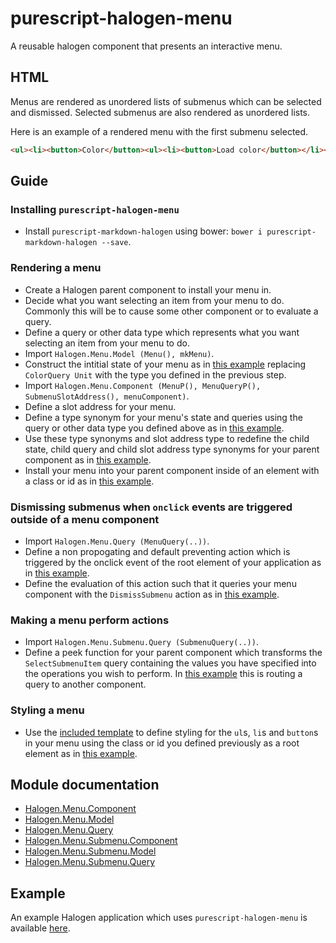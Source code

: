 # purescript-halogen-menu
A reusable halogen component that presents an interactive menu.

## HTML
Menus are rendered as unordered lists of submenus which can be selected and dismissed. Selected submenus are also rendered as unordered lists.

Here is an example of a rendered menu with the first submenu selected.

```HTML
<ul><li><button>Color</button><ul><li><button>Load color</button></li><li><button>Save color</button></li></ul></li><li><div><button>Edit</button></div></li></ul>
```

## Guide

### Installing `purescript-halogen-menu`
* Install `purescript-markdown-halogen` using bower: `bower i purescript-markdown-halogen --save`.

### Rendering a menu
* Create a Halogen parent component to install your menu in.
* Decide what you want selecting an item from your menu to do. Commonly this will be to cause some other component or to evaluate a query.
* Define a query or other data type which represents what you want selecting an item from your menu to do.
* Import `Halogen.Menu.Model (Menu(), mkMenu)`.
* Construct the intitial state of your menu as in [this example](https://github.com/beckyconning/color-editor/tree/94de4b0297ef1ed6e76561ec88234be0ca7f07bd/src/ColorEditorMenu/Model.purs) replacing `ColorQuery Unit` with the type you defined in the previous step.
* Import `Halogen.Menu.Component (MenuP(), MenuQueryP(), SubmenuSlotAddress(), menuComponent)`.
* Define a slot address for your menu.
* Define a type synonym for your menu's state and queries using the query or other data type you defined above as in [this example](https://github.com/beckyconning/color-editor/tree/94de4b0297ef1ed6e76561ec88234be0ca7f07bd/src/ColorEditor/Component.purs#L37-L38).
* Use these type synonyms and slot address type to redefine the child state, child query and child slot address type synonyms for your parent component as in [this example](https://github.com/beckyconning/color-editor/tree/94de4b0297ef1ed6e76561ec88234be0ca7f07bd/src/ColorEditor/Component.purs#L51-L53).
* Install your menu into your parent component inside of an element with a class or id as in [this example](https://github.com/beckyconning/color-editor/tree/94de4b0297ef1ed6e76561ec88234be0ca7f07bd/src/ColorEditor/Component.purs#L74-L80).

### Dismissing submenus when `onclick` events are triggered outside of a menu component
* Import `Halogen.Menu.Query (MenuQuery(..))`.
* Define a non propogating and default preventing action which is triggered by the onclick event of the root element of your application as in [this example](https://github.com/beckyconning/color-editor/tree/94de4b0297ef1ed6e76561ec88234be0ca7f07bd/src/ColorEditor/Component.purs#L71).
* Define the evaluation of this action such that it queries your menu component with the `DismissSubmenu` action as in [this example](https://github.com/beckyconning/color-editor/tree/94de4b0297ef1ed6e76561ec88234be0ca7f07bd/src/ColorEditor/Component.purs#L93-L95).

### Making a menu perform actions
* Import `Halogen.Menu.Submenu.Query (SubmenuQuery(..))`.
* Define a peek function for your parent component which transforms the `SelectSubmenuItem` query containing the values you have specified into the operations you wish to perform. In [this example](https://github.com/beckyconning/color-editor/tree/94de4b0297ef1ed6e76561ec88234be0ca7f07bd/src/ColorEditor/Component.purs#L97-L104) this is routing a query to another component.

### Styling a menu
* Use the [included template](stylesheet.css) to define styling for the `ul`s, `li`s and `button`s in your menu using the class or id you defined previously as a root element as in [this example](https://github.com/beckyconning/color-editor/tree/94de4b0297ef1ed6e76561ec88234be0ca7f07bd/stylesheet.css#L17-L72).

## Module documentation
* [Halogen.Menu.Component](docs/Halogen/Menu/Component.md)
* [Halogen.Menu.Model](docs/Halogen/Menu/Model.md)
* [Halogen.Menu.Query](docs/Halogen/Menu/Query.md)
* [Halogen.Menu.Submenu.Component](docs/Halogen/Menu/Submenu/Component.md)
* [Halogen.Menu.Submenu.Model](docs/Halogen/Menu/Submenu/Model.md)
* [Halogen.Menu.Submenu.Query](docs/Halogen/Menu/Submenu/Query.md)

## Example
An example Halogen application which uses `purescript-halogen-menu` is available [here](https://github.com/beckyconning/color-editor).
